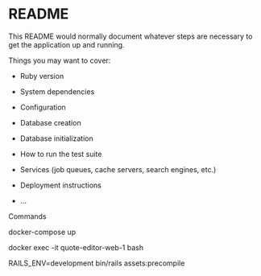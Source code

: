 # README

This README would normally document whatever steps are necessary to get the
application up and running.

Things you may want to cover:

* Ruby version

* System dependencies

* Configuration

* Database creation

* Database initialization

* How to run the test suite

* Services (job queues, cache servers, search engines, etc.)

* Deployment instructions

* ...

Commands

docker-compose up

docker exec -it  quote-editor-web-1 bash

RAILS_ENV=development bin/rails assets:precompile